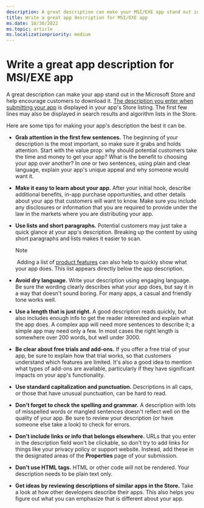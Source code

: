 ```yaml
---
description: A great description can make your MSI/EXE app stand out in the Microsoft Store and help encourage customers to download it.
title: Write a great app description for MSI/EXE app
ms.date: 10/30/2022
ms.topic: article
ms.localizationpriority: medium
---
```


# Write a great app description for MSI/EXE app

A great description can make your app stand out in the Microsoft Store and help encourage customers to download it. [The description you enter when submitting your app](add-and-edit-store-listing-info.md#description) is displayed in your app's Store listing. The first few lines may also be displayed in search results and algorithm lists in the Store.

Here are some tips for making your app's description the best it can be.

- **Grab attention in the first few sentences.** The beginning of your description is the most important, so make sure it grabs and holds attention. Start with the value prop: why should potential customers take the time and money to get your app? What is the benefit to choosing your app over another? In one or two sentences, using plain and clear language, explain your app's unique appeal and why someone would want it.
- **Make it easy to learn about your app.** After your initial hook, describe additional benefits, in-app purchase opportunities, and other details about your app that customers will want to know. Make sure you include any disclosures or information that you are required to provide under the law in the markets where you are distributing your app.
- **Use lists and short paragraphs.** Potential customers may just take a quick glance at your app's description. Breaking up the content by using short paragraphs and lists makes it easier to scan.

  > [!NOTE]
  >  Adding a list of [product features](create-app-store-listing.md) can also help to quickly show what your app does. This list appears directly below the app description.

- **Avoid dry language.** Write your description using engaging language. Be sure the wording clearly describes what your app does, but say it in a way that doesn't sound boring. For many apps, a casual and friendly tone works well.
- **Use a length that is just right.** A good description reads quickly, but also includes enough info to get the reader interested and explain what the app does. A complex app will need more sentences to describe it; a simple app may need only a few. In most cases the right length is somewhere over 200 words, but well under 3000.
- **Be clear about free trials and add-ons.** If you offer a free trial of your app, be sure to explain how that trial works, so that customers understand which features are limited. It's also a good idea to mention what types of add-ons are available, particularly if they have significant impacts on your app's functionality.
- **Use standard capitalization and punctuation.** Descriptions in all caps, or those that have unusual punctuation, can be hard to read.
- **Don't forget to check the spelling and grammar.** A description with lots of misspelled words or mangled sentences doesn't reflect well on the quality of your app. Be sure to review your description (or have someone else take a look) to check for errors.
- **Don't include links or info that belongs elsewhere.** URLs that you enter in the description field won't be clickable, so don't try to add links for things like your privacy policy or support website. Instead, add these in the designated areas of the **Properties** page of your submission.
- **Don't use HTML tags.** HTML or other code will not be rendered. Your description needs to be plain text only.
- **Get ideas by reviewing descriptions of similar apps in the Store.** Take a look at how other developers describe their apps. This also helps you figure out what you can emphasize that is different about your app.
